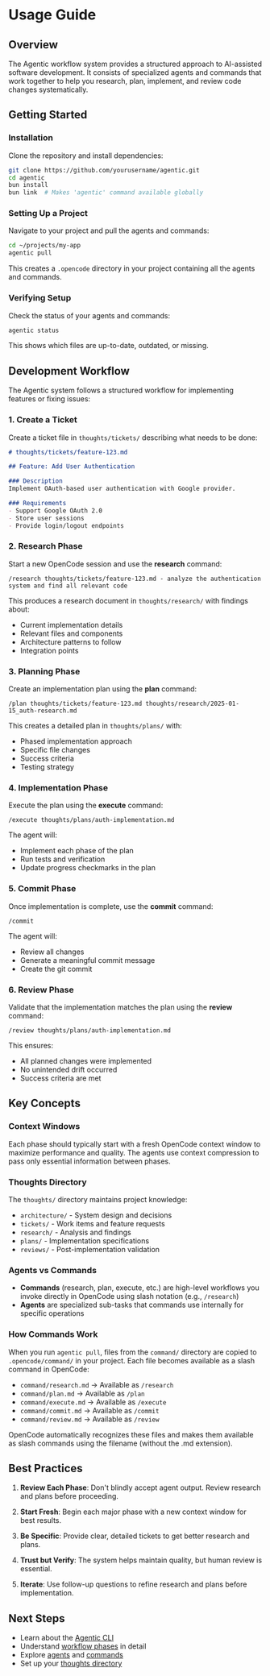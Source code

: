 # Usage Guide

## Overview

The Agentic workflow system provides a structured approach to AI-assisted software development. It consists of specialized agents and commands that work together to help you research, plan, implement, and review code changes systematically.

## Getting Started

### Installation

Clone the repository and install dependencies:

```bash
git clone https://github.com/yourusername/agentic.git
cd agentic
bun install
bun link  # Makes 'agentic' command available globally
```

### Setting Up a Project

Navigate to your project and pull the agents and commands:

```bash
cd ~/projects/my-app
agentic pull
```

This creates a `.opencode` directory in your project containing all the agents and commands.

### Verifying Setup

Check the status of your agents and commands:

```bash
agentic status
```

This shows which files are up-to-date, outdated, or missing.

## Development Workflow

The Agentic system follows a structured workflow for implementing features or fixing issues:

### 1. Create a Ticket

Create a ticket file in `thoughts/tickets/` describing what needs to be done:

```markdown
# thoughts/tickets/feature-123.md

## Feature: Add User Authentication

### Description
Implement OAuth-based user authentication with Google provider.

### Requirements
- Support Google OAuth 2.0
- Store user sessions
- Provide login/logout endpoints
```

### 2. Research Phase

Start a new OpenCode session and use the **research** command:

```
/research thoughts/tickets/feature-123.md - analyze the authentication system and find all relevant code
```

This produces a research document in `thoughts/research/` with findings about:
- Current implementation details
- Relevant files and components
- Architecture patterns to follow
- Integration points

### 3. Planning Phase

Create an implementation plan using the **plan** command:

```
/plan thoughts/tickets/feature-123.md thoughts/research/2025-01-15_auth-research.md
```

This creates a detailed plan in `thoughts/plans/` with:
- Phased implementation approach
- Specific file changes
- Success criteria
- Testing strategy

### 4. Implementation Phase

Execute the plan using the **execute** command:

```
/execute thoughts/plans/auth-implementation.md
```

The agent will:
- Implement each phase of the plan
- Run tests and verification
- Update progress checkmarks in the plan

### 5. Commit Phase

Once implementation is complete, use the **commit** command:

```
/commit
```

The agent will:
- Review all changes
- Generate a meaningful commit message
- Create the git commit

### 6. Review Phase

Validate that the implementation matches the plan using the **review** command:

```
/review thoughts/plans/auth-implementation.md
```

This ensures:
- All planned changes were implemented
- No unintended drift occurred
- Success criteria are met

## Key Concepts

### Context Windows

Each phase should typically start with a fresh OpenCode context window to maximize performance and quality. The agents use context compression to pass only essential information between phases.

### Thoughts Directory

The `thoughts/` directory maintains project knowledge:
- `architecture/` - System design and decisions
- `tickets/` - Work items and feature requests
- `research/` - Analysis and findings
- `plans/` - Implementation specifications
- `reviews/` - Post-implementation validation

### Agents vs Commands

- **Commands** (research, plan, execute, etc.) are high-level workflows you invoke directly in OpenCode using slash notation (e.g., `/research`)
- **Agents** are specialized sub-tasks that commands use internally for specific operations

### How Commands Work

When you run `agentic pull`, files from the `command/` directory are copied to `.opencode/command/` in your project. Each file becomes available as a slash command in OpenCode:

- `command/research.md` → Available as `/research`
- `command/plan.md` → Available as `/plan`
- `command/execute.md` → Available as `/execute`
- `command/commit.md` → Available as `/commit`
- `command/review.md` → Available as `/review`

OpenCode automatically recognizes these files and makes them available as slash commands using the filename (without the .md extension).

## Best Practices

1. **Review Each Phase**: Don't blindly accept agent output. Review research and plans before proceeding.

2. **Start Fresh**: Begin each major phase with a new context window for best results.

3. **Be Specific**: Provide clear, detailed tickets to get better research and plans.

4. **Trust but Verify**: The system helps maintain quality, but human review is essential.

5. **Iterate**: Use follow-up questions to refine research and plans before implementation.

## Next Steps

- Learn about the [Agentic CLI](./agentic.md)
- Understand [workflow phases](./workflow.md) in detail
- Explore [agents](./agents.md) and [commands](./commands.md)
- Set up your [thoughts directory](./thoughts.md)